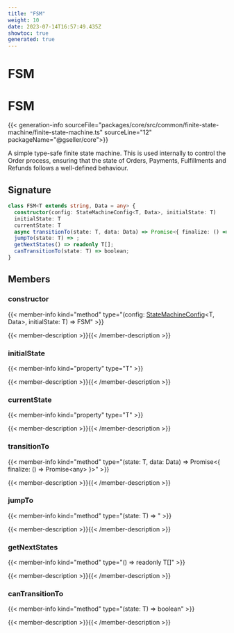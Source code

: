 ```yaml
---
title: "FSM"
weight: 10
date: 2023-07-14T16:57:49.435Z
showtoc: true
generated: true
---
```

<!-- This file was generated from the Vendure source. Do not modify. Instead, re-run the "docs:build" script -->

# FSM
<div class="symbol">


# FSM

{{< generation-info sourceFile="packages/core/src/common/finite-state-machine/finite-state-machine.ts" sourceLine="12" packageName="@gseller/core">}}

A simple type-safe finite state machine. This is used internally to control the Order process, ensuring that
the state of Orders, Payments, Fulfillments and Refunds follows a well-defined behaviour.

## Signature

```TypeScript
class FSM<T extends string, Data = any> {
  constructor(config: StateMachineConfig<T, Data>, initialState: T)
  initialState: T
  currentState: T
  async transitionTo(state: T, data: Data) => Promise<{ finalize: () => Promise<any> }>;
  jumpTo(state: T) => ;
  getNextStates() => readonly T[];
  canTransitionTo(state: T) => boolean;
}
```
## Members

### constructor

{{< member-info kind="method" type="(config: <a href='/typescript-api/state-machine/state-machine-config#statemachineconfig'>StateMachineConfig</a>&#60;T, Data&#62;, initialState: T) => FSM"  >}}

{{< member-description >}}{{< /member-description >}}

### initialState

{{< member-info kind="property" type="T"  >}}

{{< member-description >}}{{< /member-description >}}

### currentState

{{< member-info kind="property" type="T"  >}}

{{< member-description >}}{{< /member-description >}}

### transitionTo

{{< member-info kind="method" type="(state: T, data: Data) => Promise&#60;{ finalize: () =&#62; Promise&#60;any&#62; }&#62;"  >}}

{{< member-description >}}{{< /member-description >}}

### jumpTo

{{< member-info kind="method" type="(state: T) => "  >}}

{{< member-description >}}{{< /member-description >}}

### getNextStates

{{< member-info kind="method" type="() => readonly T[]"  >}}

{{< member-description >}}{{< /member-description >}}

### canTransitionTo

{{< member-info kind="method" type="(state: T) => boolean"  >}}

{{< member-description >}}{{< /member-description >}}


</div>

